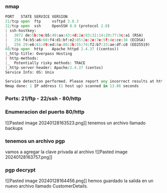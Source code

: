 ### nmap 
```python
PORT   STATE SERVICE VERSION
21/tcp open  ftp     vsftpd 3.0.3
22/tcp open  ssh     OpenSSH 8.0 (protocol 2.0)
| ssh-hostkey: 
|   3072 de:5b:0e:b5:40:aa:43:4d:2a:83:31:14:20:77:9c:a1 (RSA)
|   256 f4:b5:a6:60:f4:d1:bf:e2:85:2e:2e:7e:5f:4c:ce:38 (ECDSA)
|_  256 29:e6:61:09:ed:8a:88:2b:55:74:f2:b7:33:ae:df:c8 (ED25519)
80/tcp open  http    Apache httpd 2.4.37 ((centos))
|_http-title: Overpass Hosting
| http-methods: 
|_  Potentially risky methods: TRACE
|_http-server-header: Apache/2.4.37 (centos)
Service Info: OS: Unix

Service detection performed. Please report any incorrect results at https://nmap.org/submit/ .
Nmap done: 1 IP address (1 host up) scanned in 13.86 seconds
```
### Ports: 21/ftp - 22/ssh - 80/http

### Enumeracion del puerto 80/http

![[Pasted image 20240128163523.png]]
tenemos un archivo llamado backups

### tenemos un archivo pgp
vamos a agregar la clave privada al archivo 
![[Pasted image 20240128163757.png]]

### pgp decrypt
![[Pasted image 20240128164456.png]]
hemos guardado la salida en un nuevo archivo llamado CustomerDetails.